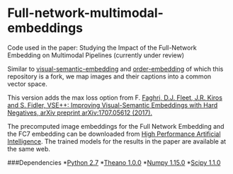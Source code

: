 # Full-network-multimodal-embeddings
Code used in the paper: Studying the Impact of the Full-Network Embedding on Multimodal Pipelines (currently under review)

Similar to [visual-semantic-embedding](https://github.com/ryankiros/visual-semantic-embedding) and  [order-embedding](https://github.com/ivendrov/order-embedding) of which this repository is a fork, 
we map images and their captions into a common vector space.

This version adds the max loss option from F. [Faghri, D.J. Fleet, J.R. Kiros and S. Fidler, VSE++: Improving Visual-Semantic Embeddings with Hard Negatives,
arXiv preprint arXiv:1707.05612 (2017).](https://arxiv.org/abs/1707.05612)

The precomputed image embeddings for the Full Network Embedding and the FC7 embedding can be downloaded from [High Performance Artificial Intelligence](hpai.bsc.es). The trained models for the results in the paper are available at the same web.

###Dependencies
*[Python 2.7](https://www.python.org/downloads/release/python-2713/)
*[Theano 1.0.0](http://deeplearning.net/software/theano/install.html)
*[Numpy 1.15.0](https://pypi.org/project/numpy/)
*[Scipy 1.1.0](https://www.scipy.org/scipylib/download.html)

